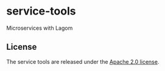 # service-tools

Microservices with Lagom

## License

The service tools are released under the [Apache 2.0 license](./LICENSE).
